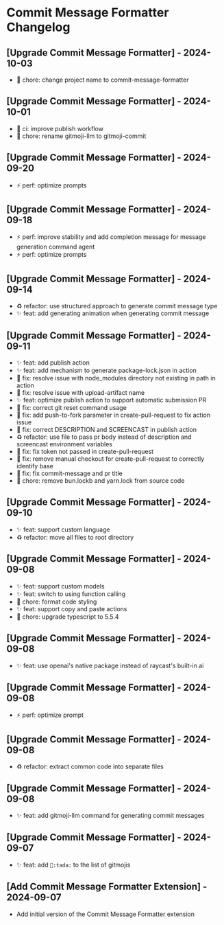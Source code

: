 # Commit Message Formatter Changelog

## [Upgrade Commit Message Formatter] - 2024-10-03
- 🔧 chore: change project name to commit-message-formatter

## [Upgrade Commit Message Formatter] - 2024-10-01

- 👷 ci: improve publish workflow
- 🔧 chore: rename gitmoji-llm to gitmoji-commit

## [Upgrade Commit Message Formatter] - 2024-09-20

- ⚡ perf: optimize prompts

## [Upgrade Commit Message Formatter] - 2024-09-18

- ⚡ perf: improve stability and add completion message for message generation command agent
- ⚡ perf: optimize prompts

## [Upgrade Commit Message Formatter] - 2024-09-14

- ♻️ refactor: use structured approach to generate commit message type
- ✨ feat: add generating animation when generating commit message

## [Upgrade Commit Message Formatter] - 2024-09-11

- ✨ feat: add publish action
- ✨ feat: add mechanism to generate package-lock.json in action
- 🐛 fix: resolve issue with node_modules directory not existing in path in action
- 🐛 fix: resolve issue with upload-artifact name
- ✨ feat: optimize publish action to support automatic submission PR
- 🐛 fix: correct git reset command usage
- 🐛 fix: add push-to-fork parameter in create-pull-request to fix action issue
- 🐛 fix: correct DESCRIPTION and SCREENCAST in publish action
- ♻️ refactor: use file to pass pr body instead of description and screencast environment variables
- 🐛 fix: fix token not passed in create-pull-request
- 🐛 fix: remove manual checkout for create-pull-request to correctly identify base
- 🐛 fix: fix commit-message and pr title
- 🔧 chore: remove bun.lockb and yarn.lock from source code

## [Upgrade Commit Message Formatter] - 2024-09-10

- ✨ feat: support custom language
- ♻️ refactor: move all files to root directory

## [Upgrade Commit Message Formatter] - 2024-09-08

- ✨ feat: support custom models
- ✨ feat: switch to using function calling
- 🔧 chore: format code styling
- ✨ feat: support copy and paste actions
- 🔧 chore: upgrade typescript to 5.5.4

## [Upgrade Commit Message Formatter] - 2024-09-08

- ✨ feat: use openai's native package instead of raycast's built-in ai

## [Upgrade Commit Message Formatter] - 2024-09-08

- ⚡ perf: optimize prompt

## [Upgrade Commit Message Formatter] - 2024-09-08

- ♻️ refactor: extract common code into separate files

## [Upgrade Commit Message Formatter] - 2024-09-08

- ✨ feat: add gitmoji-llm command for generating commit messages

## [Upgrade Commit Message Formatter] - 2024-09-07

- ✨ feat: add `🎉:tada:` to the list of gitmojis

## [Add Commit Message Formatter Extension] - 2024-09-07

- Add initial version of the Commit Message Formatter extension

